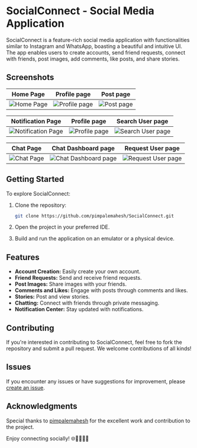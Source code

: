 # SocialConnect - Social Media Application

SocialConnect is a feature-rich social media application with functionalities similar to Instagram and WhatsApp, boasting a beautiful and intuitive UI. The app enables users to create accounts, send friend requests, connect with friends, post images, add comments, like posts, and share stories.

## Screenshots

Home Page             |  Profile page           |  Post page           
:-------------------------:|:-------------------------:|:-------------------------:
![Home Page](https://github.com/pimpalemahesh/SocialConnect/blob/master/images/home%20page.jpg)  |  ![Profile page  ](https://github.com/pimpalemahesh/SocialConnect/blob/master/images/profile%20page.jpg)  |  ![Post page   ](https://github.com/pimpalemahesh/SocialConnect/blob/master/images/post%20page.jpg)

Notification Page             |  Profile page           |  Search User page           
:-------------------------:|:-------------------------:|:-------------------------:
![Notification Page    ](https://github.com/pimpalemahesh/SocialConnect/blob/master/images/notification.jpg)  |  ![Profile page](https://github.com/pimpalemahesh/SocialConnect/blob/master/images/profile%20page%202.jpg)  |  ![Search User page](https://github.com/pimpalemahesh/SocialConnect/blob/master/images/search%20people.jpg)

Chat Page             |  Chat Dashboard page           |  Request User page           
:-------------------------:|:-------------------------:|:-------------------------:
![Chat Page](https://github.com/pimpalemahesh/SocialConnect/blob/master/images/chat.jpg)  |  ![Chat Dashboard page](https://github.com/pimpalemahesh/SocialConnect/blob/master/images/chat%20page.jpg)  |  ![Request User page](https://github.com/pimpalemahesh/SocialConnect/blob/master/images/request%20page.jpg)

## Getting Started

To explore SocialConnect:

1. Clone the repository:
    ```bash
    git clone https://github.com/pimpalemahesh/SocialConnect.git
    ```

2. Open the project in your preferred IDE.

3. Build and run the application on an emulator or a physical device.

## Features

- **Account Creation:** Easily create your own account.
- **Friend Requests:** Send and receive friend requests.
- **Post Images:** Share images with your friends.
- **Comments and Likes:** Engage with posts through comments and likes.
- **Stories:** Post and view stories.
- **Chatting:** Connect with friends through private messaging.
- **Notification Center:** Stay updated with notifications.

## Contributing

If you're interested in contributing to SocialConnect, feel free to fork the repository and submit a pull request. We welcome contributions of all kinds!

## Issues

If you encounter any issues or have suggestions for improvement, please [create an issue](https://github.com/pimpalemahesh/SocialConnect/issues).


## Acknowledgments

Special thanks to [pimpalemahesh](https://github.com/pimpalemahesh) for the excellent work and contribution to the project.

Enjoy connecting socially! 🌐📱👥💬💖
